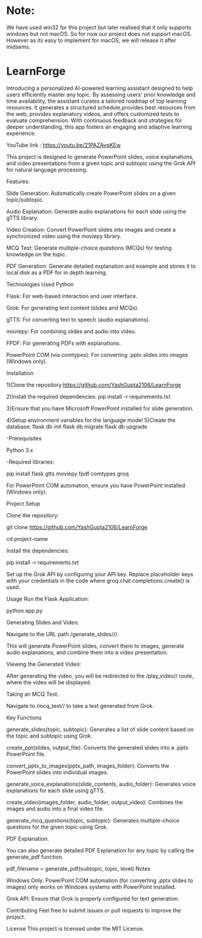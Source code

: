 # Note:
We have used win32 for this project but later realised that it only supports windows but not macOS. So for now our project does not support macOS. However as its easy to implement for macOS, we will release it after midsems.

# LearnForge
Introducing a personalized AI-powered learning assistant designed to help users efficiently master any topic. By assessing users' prior knowledge and time availability, the assistant curates a tailored roadmap of top learning resources. It generates a structured schedule,provides best resources from the web, provides explanatory videos, and offers customized tests to evaluate comprehension. With continuous feedback and strategies for deeper understanding, this app fosters an engaging and adaptive learning experience.

YouTube link : https://youtu.be/21PAZAvpKEw

This project is designed to generate PowerPoint slides, voice explanations, and video presentations from a given topic and subtopic using the Grok API for natural language processing.

Features:

Slide Generation: Automatically create PowerPoint slides on a given topic/subtopic.

Audio Explanation: Generate audio explanations for each slide using the gTTS library.

Video Creation: Convert PowerPoint slides into images and create a synchronized video using the moviepy library.

MCQ Test: Generate multiple-choice questions (MCQs) for testing knowledge on the topic.

PDF Generation: Generate detailed explanation and example and stores it to local disk as a PDF for in depth learning.

Technologies Used
Python

Flask: For web-based interaction and user interface.

Grok: For generating text content (slides and MCQs).

gTTS: For converting text to speech (audio explanations).

moviepy: For combining slides and audio into video.

FPDF: For generating PDFs with explanations.

PowerPoint COM (via comtypes): For converting .pptx slides into images (Windows only).

Installation

1)Clone the repository:https://github.com/YashGupta2106/LearnForge

2)Install the required dependencies:  pip install -r requirements.txt

3)Ensure that you have Microsoft PowerPoint installed for slide generation.

4)Setup environment variables for the language model 
5)Create the database:
  flask db init
  flask db migrate
  flask db upgrade

-Prerequisites

Python 3.x

-Required libraries:

pip install flask gtts moviepy fpdf comtypes groq

For PowerPoint COM automation, ensure you have PowerPoint installed (Windows only).

Project Setup

Clone the repository:

git clone https://github.com/YashGupta2106/LearnForge

cd project-name

Install the dependencies:

pip install -r requirements.txt

Set up the Grok API by configuring your API key. Replace placeholder keys with your credentials in the code where groq.chat.completions.create() is used.

Usage
Run the Flask Application:

python app.py

Generating Slides and Video:

Navigate to the URL path /generate_slides/<topic>/<subtopic>/<level>.

This will generate PowerPoint slides, convert them to images, generate audio explanations, and combine them into a video presentation.

Viewing the Generated Video:

After generating the video, you will be redirected to the /play_video/<topic>/<subtopic> route, where the video will be displayed.

Taking an MCQ Test:

Navigate to /mcq_test/<topic>/<subtopic> to take a test generated from Grok.

Key Functions

generate_slides(topic, subtopic): Generates a list of slide content based on the topic and subtopic using Grok.

create_ppt(slides, output_file): Converts the generated slides into a .pptx PowerPoint file.

convert_pptx_to_images(pptx_path, images_folder): Converts the PowerPoint slides into individual images.

generate_voice_explanations(slide_contents, audio_folder): Generates voice explanations for each slide using gTTS.

create_video(images_folder, audio_folder, output_video): Combines the images and audio into a final video file.

generate_mcq_questions(topic, subtopic): Generates multiple-choice questions for the given topic using Grok.

PDF Explanation.

You can also generate detailed PDF Explanation for any topic by calling the generate_pdf function.

pdf_filename = generate_pdf(subtopic, topic, level)
Notes

Windows Only: PowerPoint COM automation (for converting .pptx slides to images) only works on Windows systems with PowerPoint installed.

Grok API: Ensure that Grok is properly configured for text generation.

Contributing
Feel free to submit issues or pull requests to improve the project.

License
This project is licensed under the MIT License.

